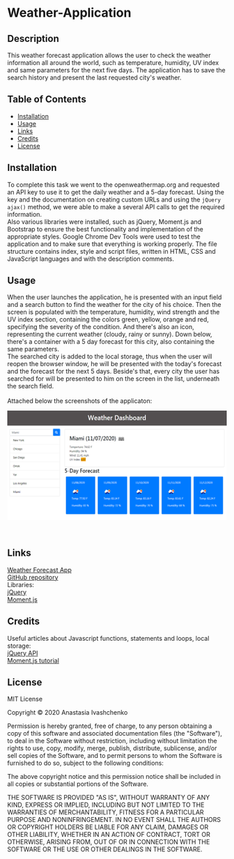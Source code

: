 # Weather-Application

## Description 

This weather forecast application allows the user to check the weather information all around the world, such as temperature, humidity, UV index and same parameters for the next five days. The application has to save the search history and present the last requested city's weather.

## Table of Contents

* [Installation](#installation)
* [Usage](#usage)
* [Links](#links)
* [Credits](#credits)
* [License](#license)

## Installation

To complete this task we went to the openweathermap.org and requested an API key to use it to get the daily weather and a 5-day forecast. Using the key and the documentation on creating custom URLs and using the `jQuery ajax()` method, we were able to make a several API calls to get the required information. <br>
Also various libraries were installed, such as jQuery, Moment.js and Bootstrap to ensure the best functionality and implementation of the appropriate styles. Google Chrome Dev Tools were used to test the application and to make sure that everything is working properly. The file structure contains index, style and script files, written in HTML, CSS and JavaScript languages and with the description comments. 

## Usage

When the user launches the application, he is presented with an input field and a search button to find the weather for the city of his choice. Then the screen is populated with the temperature, humidity, wind strength and the UV index section, containing the colors green, yellow, orange and red, specifying the severity of the condition. And there's also an icon, representing the current weather (cloudy, rainy or sunny).
Down below, there's a container with a 5 day forecast for this city, also containing the same parameters. 
<br>
The searched city is added to the local storage, thus when the user will reopen the browser window, he will be presented with the today's forecast and the forecast for the next 5 days. Beside's that, every city the user has searched for will be presented to him on the screen in the list, underneath the search field.
<br><br>
Attached below the screenshots of the applicaton:<br>

![User's interface](screenshot.jpg)

<br>

## Links

[Weather Forecast App](https://anaiva27.github.io/Weather-Application/) <br>
[GitHub repository](https://github.com/anaiva27/Weather-Application)<br>
Libraries:<br>
[jQuery](https://cdnjs.cloudflare.com/ajax/libs/jquery/3.2.1/jquery.min.js) <br>
[Moment.js](https://cdnjs.cloudflare.com/ajax/libs/moment.js/2.24.0/moment.min.js) <br>

## Credits

Useful articles about Javascript functions, statements and loops, local storage:<br>
[jQuery API](https://api.jquery.com/) <br>
[Moment.js tutorial](https://www.sitepoint.com/managing-dates-times-using-moment-js/) <br>

## License

MIT License

Copyright &copy; 2020 Anastasia Ivashchenko

Permission is hereby granted, free of charge, to any person obtaining a copy of this software and associated documentation files (the "Software"), to deal in the Software without restriction, including without limitation the rights to use, copy, modify, merge, publish, distribute, sublicense, and/or sell copies of the Software, and to permit persons to whom the Software is furnished to do so, subject to the following conditions:

The above copyright notice and this permission notice shall be included in all copies or substantial portions of the Software.

THE SOFTWARE IS PROVIDED "AS IS", WITHOUT WARRANTY OF ANY KIND, EXPRESS OR IMPLIED, INCLUDING BUT NOT LIMITED TO THE WARRANTIES OF MERCHANTABILITY, FITNESS FOR A PARTICULAR PURPOSE AND NONINFRINGEMENT. IN NO EVENT SHALL THE AUTHORS OR COPYRIGHT HOLDERS BE LIABLE FOR ANY CLAIM, DAMAGES OR OTHER LIABILITY, WHETHER IN AN ACTION OF CONTRACT, TORT OR OTHERWISE, ARISING FROM, OUT OF OR IN CONNECTION WITH THE SOFTWARE OR THE USE OR OTHER DEALINGS IN THE SOFTWARE.

